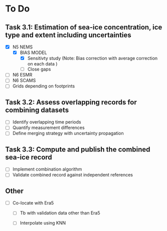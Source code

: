 # To Do

## Task 3.1: Estimation of sea-ice concentration, ice type and extent including uncertainties
- [x] N5 NEMS  
  - [x] BIAS MODEL
    - [x] Sensitivty study (Note: Bias correction with average correction on each data  ) 
    - [ ] Close gaps
- [ ] N6 ESMR  
- [ ] N6 SCAMS  
- [ ] Grids depending on footprints  

## Task 3.2: Assess overlapping records for combining datasets
- [ ] Identify overlapping time periods  
- [ ] Quantify measurement differences  
- [ ] Define merging strategy with uncertainty propagation  

## Task 3.3: Compute and publish the combined sea-ice record
- [ ] Implement combination algorithm  
- [ ] Validate combined record against independent references    

## Other
- [ ] Co-locate with Era5  
  - [ ] Tb with validation data other than Era5  
  - [ ] Interpolate using KNN  


